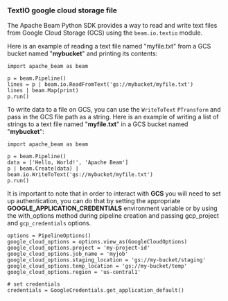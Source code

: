 ### TextIO google cloud storage file

The Apache Beam Python SDK provides a way to read and write text files from Google Cloud Storage (GCS) using the `beam.io.textio` module.

Here is an example of reading a text file named "myfile.txt" from a GCS bucket named "**mybucket**" and printing its contents:

```
import apache_beam as beam

p = beam.Pipeline()
lines = p | beam.io.ReadFromText('gs://mybucket/myfile.txt')
lines | beam.Map(print)
p.run()
```

To write data to a file on GCS, you can use the `WriteToText` `PTransform` and pass in the GCS file path as a string. Here is an example of writing a list of strings to a text file named "**myfile.txt**" in a GCS bucket named "**mybucket**":
```
import apache_beam as beam

p = beam.Pipeline()
data = ['Hello, World!', 'Apache Beam']
p | beam.Create(data) | beam.io.WriteToText('gs://mybucket/myfile.txt')
p.run()
```

It is important to note that in order to interact with **GCS** you will need to set up authentication, you can do that by setting the appropriate **GOOGLE_APPLICATION_CREDENTIALS** environment variable or by using the with_options method during pipeline creation and passing gcp_project and `gcp_credentials` options.

```
options = PipelineOptions()
google_cloud_options = options.view_as(GoogleCloudOptions)
google_cloud_options.project = 'my-project-id'
google_cloud_options.job_name = 'myjob'
google_cloud_options.staging_location = 'gs://my-bucket/staging'
google_cloud_options.temp_location = 'gs://my-bucket/temp'
google_cloud_options.region = 'us-central1'

# set credentials
credentials = GoogleCredentials.get_application_default()
```